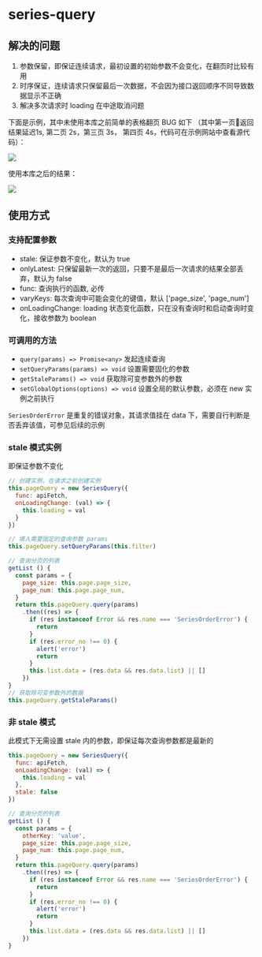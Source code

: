 # series-query

## 解决的问题
1. 参数保留，即保证连续请求，最初设置的初始参数不会变化，在翻页时比较有用
2. 时序保证，连续请求只保留最后一次数据，不会因为接口返回顺序不同导致数据显示不正确
3. 解决多次请求时 loading 在中途取消问题

下面是示例，其中未使用本库之前简单的表格翻页 BUG 如下
（其中第一页返回结果延迟1s, 第二页 2s，第三页 3s， 第四页 4s，代码可在示例网站中查看源代码）：

![](https://image.eff.red/series-query-async-error.gif)

使用本库之后的结果：

![](https://image.eff.red/series-query-async-right.gif)

## 使用方式

### 支持配置参数
- stale: 保证参数不变化，默认为 true
- onlyLatest: 只保留最新一次的返回，只要不是最后一次请求的结果全部丢弃，默认为 false
- func: 查询执行的函数, 必传
- varyKeys: 每次查询中可能会变化的键值，默认 ['page_size', 'page_num']
- onLoadingChange: loading 状态变化函数，只在没有查询时和启动查询时变化，接收参数为 boolean

### 可调用的方法
- `query(params) => Promise<any>` 发起连续查询
- `setQueryParams(params) => void` 设置需要固化的参数
- `getStaleParams() => void` 获取除可变参数外的参数
- `setGlobalOptions(options) => void` 设置全局的默认参数，必须在 new 实例之前执行

`SeriesOrderError` 是重复的错误对象，其请求值挂在 data 下，需要自行判断是否丢弃该值，可参见后续的示例

### stale 模式实例
即保证参数不变化
```javascript
// 创建实例，在请求之前创建实例
this.pageQuery = new SeriesQuery({
  func: apiFetch,
  onLoadingChange: (val) => {
    this.loading = val
  }
})

// 填入需要固定的查询参数 params
this.pageQuery.setQueryParams(this.filter)

// 查询分页的列表
getList () {
  const params = {
    page_size: this.page.page_size,
    page_num: this.page.page_num,
  }
  return this.pageQuery.query(params)
    .then((res) => {
      if (res instanceof Error && res.name === 'SeriesOrderError') {
        return
      }
      if (res.error_no !== 0) {
        alert('error')
        return
      }
      this.list.data = (res.data && res.data.list) || []
    })
}
// 获取除可变参数外的数据
this.pageQuery.getStaleParams()

```

### 非 stale 模式

此模式下无需设置 stale 内的参数，即保证每次查询参数都是最新的

```javascript
this.pageQuery = new SeriesQuery({
  func: apiFetch,
  onLoadingChange: (val) => {
    this.loading = val
  },
  stale: false
})

// 查询分页的列表
getList () {
  const params = {
    otherKey: 'value',
    page_size: this.page.page_size,
    page_num: this.page.page_num,
  }
  return this.pageQuery.query(params)
    .then((res) => {
      if (res instanceof Error && res.name === 'SeriesOrderError') {
        return
      }
      if (res.error_no !== 0) {
        alert('error')
        return
      }
      this.list.data = (res.data && res.data.list) || []
    })
}
```
